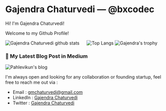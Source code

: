# Gajendra Chaturvedi &mdash; @bxcodec

Hi! I'm Gajendra Chaturvedi!

Welcome to my Github Profile!

![Gajendra Chaturvedi github stats](https://github-readme-stats.vercel.app/api?username=gmchaturvedi1&show_icons=true&line_height=21&show_icons=true&theme=light)
<span style="display:inline-block; width: 15px;"></span>
![Top Langs](https://github-readme-stats.vercel.app/api/top-langs/?username=gmchaturvedi1&show_icons=true&layout=compact&theme=light&count_private=truecount_private=true)
![Gajendra's trophy](https://github-profile-trophy.vercel.app/?username=gmchaturvedi1&theme=light&column=7&margin-w=10&margin-h=15)

### 📝 My Latest Blog Post in Medium

![Pahlevikun's blog](https://github-read-medium.vercel.app/latest?username=gajendranathchaturvedi&limit=6&theme=light)

I'm always open and looking for any collaboration or founding startup, feel free to reach me out via :
- Email : [gmchaturvedi@gmail.com](mailto:gmchaturvedi.dev@gmail.com)
- LinkedIn : [Gajendra Chaturvedi](https://www.linkedin.com/in/gmchaturvedi/)
- Twitter : [Gajendra Chaturvedi](https://www.facebook.com/gmchaturvedi/)
